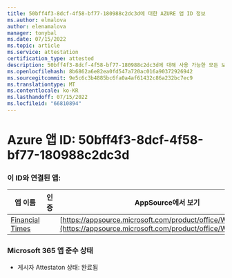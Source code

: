 ```yaml
---
title: 50bff4f3-8dcf-4f58-bf77-180988c2dc3d에 대한 AZURE 앱 ID 정보
ms.author: elmalova
author: elenamalova
manager: tonybal
ms.date: 07/15/2022
ms.topic: article
ms.service: attestation
certification_type: attested
description: 50bff4f3-8dcf-4f58-bf77-180988c2dc3d에 대해 사용 가능한 모든 보안 및 규정 준수 정보입니다.
ms.openlocfilehash: 8b6862a6e82ea0fd547a720ac016a90372926942
ms.sourcegitcommit: 9e5c6c3b4885bc6fa0a4af61432c86a232bc7ec9
ms.translationtype: MT
ms.contentlocale: ko-KR
ms.lasthandoff: 07/15/2022
ms.locfileid: "66810894"
---
```

# <a name="azure-app-id-50bff4f3-8dcf-4f58-bf77-180988c2dc3d"></a>Azure 앱 ID: 50bff4f3-8dcf-4f58-bf77-180988c2dc3d


### <a name="apps-associated-with-this-id"></a>이 ID와 연결된 앱:
| **앱 이름** | **인증** | **AppSource에서 보기** |
|--------------|---------------|-----------------------|
| [Financial Times](../forward/WA200004054.md) |  | [https://appsource.microsoft.com/product/office/WA200004054](https://appsource.microsoft.com/product/office/WA200004054) |

### <a name="microsoft-365-app-compliance-status"></a>Microsoft 365 앱 준수 상태
- 게시자 Attestaton 상태: 완료됨
